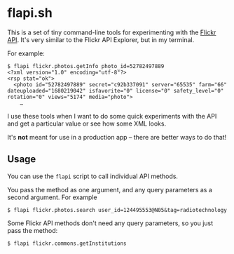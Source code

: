 # flapi.sh

This is a set of tiny command-line tools for experimenting with the [Flickr API].
It's very similar to the Flickr API Explorer, but in my terminal.

For example:

```console
$ flapi flickr.photos.getInfo photo_id=52782497889
<?xml version="1.0" encoding="utf-8"?>
<rsp stat="ok">
  <photo id="52782497889" secret="c92b337091" server="65535" farm="66" dateuploaded="1680219042" isfavorite="0" license="0" safety_level="0" rotation="0" views="5174" media="photo">
    …
```

I use these tools when I want to do some quick experiments with the API and get a particular value or see how some XML looks.

It's **not** meant for use in a production app – there are better ways to do that!

[Flickr API]: https://www.flickr.com/services/api/

## Usage

You can use the `flapi` script to call individual API methods.

You pass the method as one argument, and any query parameters as a second argument.
For example

```console
$ flapi flickr.photos.search user_id=124495553@N05&tag=radiotechnology
```

Some Flickr API methods don't need any query parameters, so you just pass the method:

```console
$ flapi flickr.commons.getInstitutions
```
